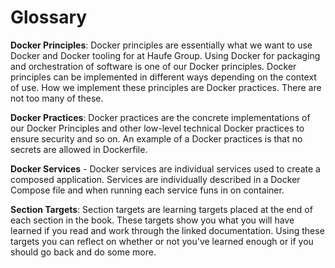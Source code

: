 # Glossary

**Docker Principles**: Docker principles are essentially what we want to use Docker and Docker tooling for at Haufe Group. Using Docker for packaging and orchestration of software is one of our Docker principles. Docker principles can be implemented in different ways depending on the context of use. How we implement these principles are Docker practices. There are not too many of these.

**Docker Practices**: Docker practices are the concrete implementations of our Docker Principles and other low-level technical Docker practices to ensure security and so on. An example of a Docker practices is that no secrets are allowed in Dockerfile.

**Docker Services** - Docker services are individual services used to create a composed application. Services are individually described in a Docker Compose file and when running each service funs in on container. 

**Section Targets**: Section targets are learning targets placed at the end of each section in the book. These targets show you what you will have learned if you read and work through the linked documentation. Using these targets you can reflect on whether or not you've learned enough or if you should go back and do some more.



